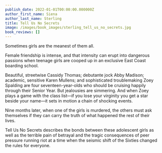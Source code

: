 ```yaml
---
publish_date: 2022-01-01T00:00:00.000000Z
author_first_name: Siena
author_last_name: Sterling
title: Tell Us No Secrets
image: /images/book_images/sterling_tell_us_no_secrets.jpg
book_reviews: []
---
```

Sometimes girls are the meanest of them all.

Female friendship is intense, and that intensity can erupt into dangerous passions when teenage girls are cooped up in an exclusive East Coast boarding school.

Beautiful, streetwise Cassidy Thomas; debutante jock Abby Madison; academic, sensitive Karen Mullens; and sophisticated troublemaking Zoey Spalding are four seventeen-year-olds who should be cruising happily through their Senior Year. But jealousies are simmering. And when Zoey plays a game with the class list—if you lose your virginity you get a star beside your name—it sets in motion a chain of shocking events.

Nine months later, when one of the girls is murdered, the others must ask themselves if they can carry the truth of what happened the rest of their lives.

Tell Us No Secrets describes the bonds between these adolescent girls as well as the terrible pain of betrayal and the tragic consequences of peer pressure running riot at a time when the seismic shift of the Sixties changed the rules for everyone.